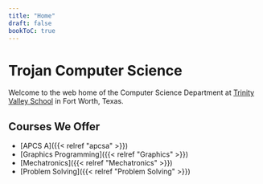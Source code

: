 ```yaml
---
title: "Home"
draft: false
bookToC: true
---
```

# Trojan Computer Science

Welcome to the web home of the Computer Science Department at [Trinity Valley School](http://tvs.org) in Fort Worth, Texas.

## Courses We Offer
  - [APCS A]({{< relref "apcsa" >}})
  - [Graphics Programming]({{< relref "Graphics" >}})
  - [Mechatronics]({{< relref "Mechatronics" >}})
  - [Problem Solving]({{< relref "Problem Solving" >}})